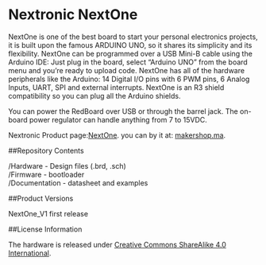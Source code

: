 # Nextronic NextOne

NextOne is one of the best board to start your personal electronics projects, it is built upon the famous ARDUINO UNO, so it shares its simplicity and its flexibility. NextOne can be programmed over a USB Mini-B cable using the Arduino IDE: Just plug in the board, select “Arduino UNO” from the board menu and you’re ready to upload code. NextOne has all of the hardware peripherals like the Arduino: 14 Digital I/O pins with 6 PWM pins, 6 Analog Inputs, UART, SPI and external interrupts. NextOne is an R3 shield compatibility so you can plug all the Arduino shields.

You can power the RedBoard over USB or through the barrel jack. The on-board power regulator can handle anything from 7 to 15VDC.

Nextronic Product page:[NextOne](http://nextronic.ma/product/nextone/).
you can by it at: [makershop.ma](http://makershop.ma/).



##Repository Contents

/Hardware - Design files (.brd, .sch)  
/Firmware - bootloader  
/Documentation - datasheet and examples

##Product Versions

NextOne_V1 first release

##License Information

The hardware is released under [Creative Commons ShareAlike 4.0 International](https://creativecommons.org/licenses/by-sa/4.0/).
